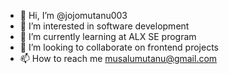 - 👋 Hi, I’m @jojomutanu003
- 👀 I’m interested in software development
- 🌱 I’m currently learning at ALX SE program
- 💞️ I’m looking to collaborate on frontend projects
- 📫 How to reach me musalumutanu@gmail.com

<!---
jojomutanu003/jojomutanu003 is a ✨ special ✨ repository because its `README.md` (this file) appears on your GitHub profile.
You can click the Preview link to take a look at your changes.
--->
